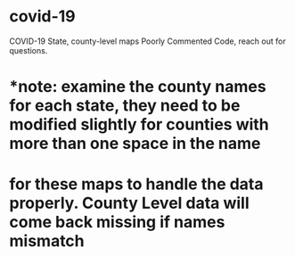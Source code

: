 # covid-19
COVID-19 State, county-level maps
Poorly Commented Code, reach out for questions.

# *note: examine the county names for each state, they need to be modified slightly for counties with more than one space in the name
#   for these maps to handle the data properly. County Level data will come back missing if names mismatch
